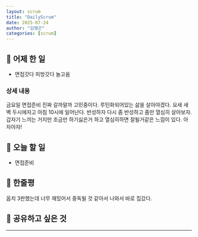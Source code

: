 ```yaml
---
layout: scrum
title: "DailyScrum"
date: 2025-07-24
author: "김병곤"
categories: [scrum]
---
```


## 📝 어제 한 일

- 면접갓다 피방갓다 놀고옴

### 상세 내용

금요일 면접준비 진짜 갈까말까 고민중이다.
루틴화되어있는 삶을 살아야겠다. 요새 새벽 두시에자고 아침 10시에 일어난다. 반성하자
다시 좀 반성하고 좀만 열심히 살아보자. 갑자기 느끼는 거지만 조금만 하기싫은거 하고 열심히하면 잘될거같은 느낌이 있다.
아자아자!

## 🎯 오늘 할 일

- 면접준비

## 💭 한줄평

옵치 3판했는데 너무 재밌어서 중독될 것 같아서 나와서 바로 집갔다.

## 🔗 공유하고 싶은 것

---
